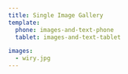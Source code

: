 ```yaml
---
title: Single Image Gallery 
template: 
  phone: images-and-text-phone
  tablet: images-and-text-tablet

images:
  - wiry.jpg
---
```

